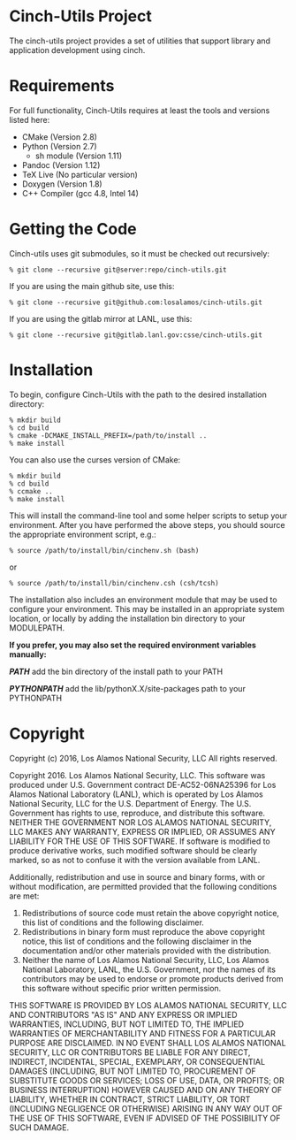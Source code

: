 # Cinch-Utils Project

The cinch-utils project provides a set of utilities that support library
and application development using cinch.

# Requirements

For full functionality, Cinch-Utils requires at least the tools
and versions listed here:

* CMake (Version 2.8)
* Python (Version 2.7)
	- sh module (Version 1.11)
* Pandoc (Version 1.12)
* TeX Live (No particular version)
* Doxygen (Version 1.8)
* C++ Compiler (gcc 4.8, Intel 14)

# Getting the Code

Cinch-utils uses git submodules, so it must be checked out recursively:

    % git clone --recursive git@server:repo/cinch-utils.git

If you are using the main github site, use this:

    % git clone --recursive git@github.com:losalamos/cinch-utils.git

If you are using the gitlab mirror at LANL, use this:

    % git clone --recursive git@gitlab.lanl.gov:csse/cinch-utils.git

# Installation

To begin, configure Cinch-Utils with the path to the desired installation
directory:

    % mkdir build
    % cd build
    % cmake -DCMAKE_INSTALL_PREFIX=/path/to/install ..
    % make install

You can also use the curses version of CMake:

    % mkdir build
    % cd build
    % ccmake ..
    % make install

This will install the command-line tool and some helper scripts to
setup your environment.  After you have performed the above steps, you
should source the appropriate environment script, e.g.:

    % source /path/to/install/bin/cinchenv.sh (bash)

or

    % source /path/to/install/bin/cinchenv.csh (csh/tcsh)

The installation also includes an environment module that may be
used to configure your environment.  This may be installed in an
appropriate system location, or locally by adding the installation
bin directory to your MODULEPATH.

**If you prefer, you may also set the required environment variables
manually:**

***PATH*** add the bin directory of the install path to your PATH

***PYTHONPATH*** add the lib/pythonX.X/site-packages path to your PYTHONPATH

# Copyright

Copyright (c) 2016, Los Alamos National Security, LLC
All rights reserved.

Copyright 2016. Los Alamos National Security, LLC. This software was produced under U.S. Government contract DE-AC52-06NA25396 for Los Alamos National Laboratory (LANL), which is operated by Los Alamos National Security, LLC for the U.S. Department of Energy. The U.S. Government has rights to use, reproduce, and distribute this software.  NEITHER THE GOVERNMENT NOR LOS ALAMOS NATIONAL SECURITY, LLC MAKES ANY WARRANTY, EXPRESS OR IMPLIED, OR ASSUMES ANY LIABILITY FOR THE USE OF THIS SOFTWARE.  If software is modified to produce derivative works, such modified software should be clearly marked, so as not to confuse it with the version available from LANL.
 
 Additionally, redistribution and use in source and binary forms, with or without modification, are permitted provided that the following conditions are met:
1. Redistributions of source code must retain the above copyright notice, this list of conditions and the following disclaimer.
2. Redistributions in binary form must reproduce the above copyright notice, this list of conditions and the following disclaimer in the documentation and/or other materials provided with the distribution.
3. Neither the name of Los Alamos National Security, LLC, Los Alamos National Laboratory, LANL, the U.S. Government, nor the names of its contributors may be used to endorse or promote products derived from this software without specific prior written permission.

THIS SOFTWARE IS PROVIDED BY LOS ALAMOS NATIONAL SECURITY, LLC AND CONTRIBUTORS "AS IS" AND ANY EXPRESS OR IMPLIED WARRANTIES, INCLUDING, BUT NOT LIMITED TO, THE IMPLIED WARRANTIES OF MERCHANTABILITY AND FITNESS FOR A PARTICULAR PURPOSE ARE DISCLAIMED. IN NO EVENT SHALL LOS ALAMOS NATIONAL SECURITY, LLC OR CONTRIBUTORS BE LIABLE FOR ANY DIRECT, INDIRECT, INCIDENTAL, SPECIAL, EXEMPLARY, OR CONSEQUENTIAL DAMAGES (INCLUDING, BUT NOT LIMITED TO, PROCUREMENT OF SUBSTITUTE GOODS OR SERVICES; LOSS OF USE, DATA, OR PROFITS; OR BUSINESS INTERRUPTION) HOWEVER CAUSED AND ON ANY THEORY OF LIABILITY, WHETHER IN CONTRACT, STRICT LIABILITY, OR TORT (INCLUDING NEGLIGENCE OR OTHERWISE) ARISING IN ANY WAY OUT OF THE USE OF THIS SOFTWARE, EVEN IF ADVISED OF THE POSSIBILITY OF SUCH DAMAGE.

<!-- vim: set tabstop=4 shiftwidth=4 expandtab : -->
